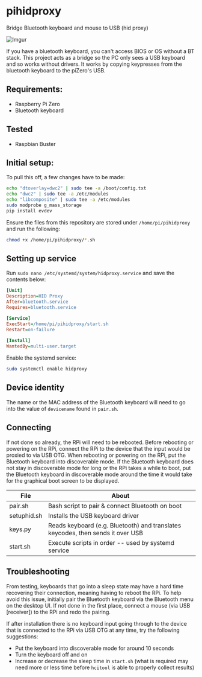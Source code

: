 # pihidproxy
Bridge Bluetooth keyboard and mouse to USB (hid proxy)

![Imgur](https://i.imgur.com/cpGkjXw.png)

If you have a bluetooth keyboard, you can't access BIOS or OS without a BT stack.
This project acts as a bridge so the PC only sees a USB keyboard and so works without drivers.
It works by copying keypresses from the bluetooth keyboard to the piZero's USB.

## Requirements:

- Raspberry Pi Zero
- Bluetooth keyboard

## Tested

- Raspbian Buster

## Initial setup:

To pull this off, a few changes have to be made:

```bash
echo "dtoverlay=dwc2" | sudo tee -a /boot/config.txt
echo "dwc2" | sudo tee -a /etc/modules
echo "libcomposite" | sudo tee -a /etc/modules
sudo modprobe g_mass_storage
pip install evdev
```

Ensure the files from this repository are stored under `/home/pi/pihidproxy` and run the following:

```bash
chmod +x /home/pi/pihidproxy/*.sh
```

## Setting up service

Run `sudo nano /etc/systemd/system/hidproxy.service` and save the contents below:

```ini
[Unit]
Description=HID Proxy
After=bluetooth.service
Requires=bluetooth.service

[Service]
ExecStart=/home/pi/pihidproxy/start.sh
Restart=on-failure
    
[Install]
WantedBy=multi-user.target
```

Enable the systemd service:

```bash
sudo systemctl enable hidproxy
```

## Device identity

The name or the MAC address of the Bluetooth keyboard will need to go into the value of `devicename` found in `pair.sh`.

## Connecting

If not done so already, the RPi will need to be rebooted.
Before rebooting or powering on the RPi, connect the RPi to the device that the input would be proxied to via USB OTG.
When rebooting or powering on the RPi, put the Bluetooth keyboard into discoverable mode. If the Bluetooth keyboard does not stay in discoverable mode for long or the RPi takes a while to boot, put the Bluetooth keyboard in discoverable mode around the time it would take for the graphical boot screen to be displayed.


| File        | About                                                                           |
| ----------- | ------------------------------------------------------------------------------- |
| pair.sh     | Bash script to pair & connect Bluetooth on boot                                 |
| setuphid.sh | Installs the USB keyboard driver                                                |
| keys.py     | Reads keyboard (e.g. Bluetooth) and translates keycodes, then sends it over USB |
| start.sh    | Execute scripts in order -- used by systemd service                             |

## Troubleshooting

From testing, keyboards that go into a sleep state may have a hard time recovering their connection, meaning having to reboot the RPi.
To help avoid this issue, initially pair the Bluetooth keyboard via the Bluetooth menu on the desktop UI. If not done in the first place, connect a mouse (via USB [receiver]) to the RPi and redo the pairing.

If after installation there is no keyboard input going through to the device that is connected to the RPi via USB OTG at any time, try the following suggestions:
-  Put the keyboard into discoverable mode for around 10 seconds
-  Turn the keyboard off and on
-  Increase or decrease the sleep time in `start.sh` (what is required may need more or less time before `hcitool` is able to properly collect results)
